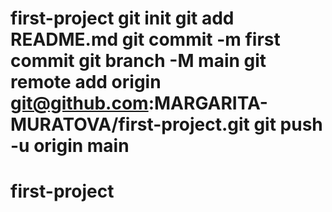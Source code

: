 # first-project git init git add README.md git commit -m first commit git branch -M main git remote add origin git@github.com:MARGARITA-MURATOVA/first-project.git git push -u origin main
# first-project
